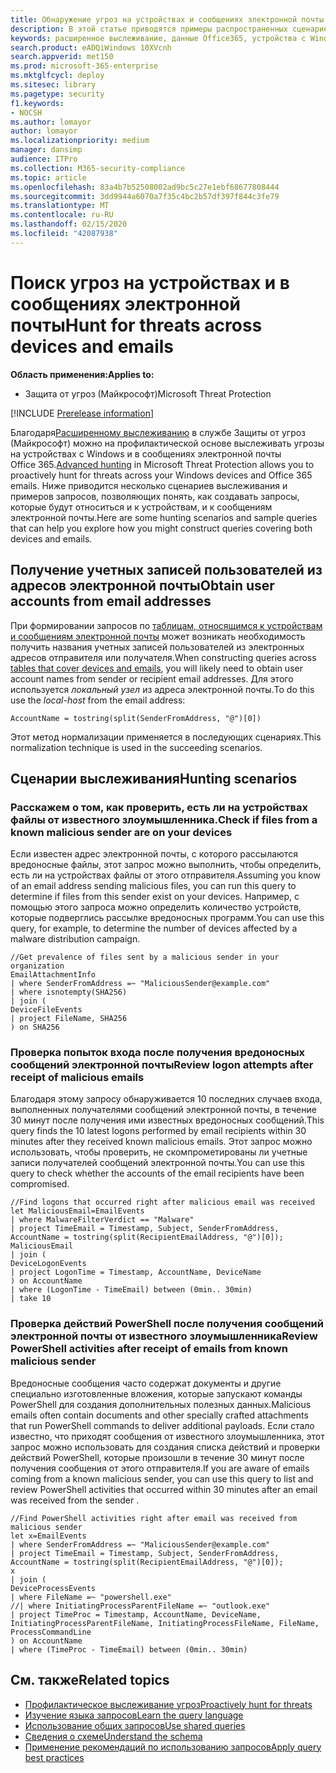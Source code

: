 ```yaml
---
title: Обнаружение угроз на устройствах и сообщениях электронной почты с помощью расширенного выслеживания
description: В этой статье приводятся примеры распространенных сценариев выслеживания и примеры запросов, применяемых для устройств и сообщений электронной почты.
keywords: расширенное выслеживание, данные Office365, устройства с Windows, нормализация сообщений электронной почты Office365, сообщения электронной почты, выслеживание угроз, выслеживание киберугроз, поиск, запрос, телеметрия, Microsoft 365, Защита от угроз (Майкрософт)
search.product: eADQiWindows 10XVcnh
search.appverid: met150
ms.prod: microsoft-365-enterprise
ms.mktglfcycl: deploy
ms.sitesec: library
ms.pagetype: security
f1.keywords:
- NOCSH
ms.author: lomayor
author: lomayor
ms.localizationpriority: medium
manager: dansimp
audience: ITPro
ms.collection: M365-security-compliance
ms.topic: article
ms.openlocfilehash: 83a4b7b52508002ad9bc5c27e1ebf68677808444
ms.sourcegitcommit: 3dd9944a6070a7f35c4bc2b57df397f844c3fe79
ms.translationtype: MT
ms.contentlocale: ru-RU
ms.lasthandoff: 02/15/2020
ms.locfileid: "42087938"
---
```

# <a name="hunt-for-threats-across-devices-and-emails"></a><span data-ttu-id="aa5d2-104">Поиск угроз на устройствах и в сообщениях электронной почты</span><span class="sxs-lookup"><span data-stu-id="aa5d2-104">Hunt for threats across devices and emails</span></span>

<span data-ttu-id="aa5d2-105">**Область применения:**</span><span class="sxs-lookup"><span data-stu-id="aa5d2-105">**Applies to:**</span></span>
- <span data-ttu-id="aa5d2-106">Защита от угроз (Майкрософт)</span><span class="sxs-lookup"><span data-stu-id="aa5d2-106">Microsoft Threat Protection</span></span>

[!INCLUDE [Prerelease information](../includes/prerelease.md)]

<span data-ttu-id="aa5d2-107">Благодаря[Расширенному выслеживанию](advanced-hunting-overview.md) в службе Защиты от угроз (Майкрософт) можно на профилактической основе выслеживать угрозы на устройствах c Windows и в сообщениях электронной почты Office 365.</span><span class="sxs-lookup"><span data-stu-id="aa5d2-107">[Advanced hunting](advanced-hunting-overview.md) in Microsoft Threat Protection allows you to proactively hunt for threats across your Windows devices and Office 365 emails.</span></span> <span data-ttu-id="aa5d2-108">Ниже приводится несколько сценариев выслеживания и примеров запросов, позволяющих понять, как создавать запросы, которые будут относиться и к устройствам, и к сообщениям электронной почты.</span><span class="sxs-lookup"><span data-stu-id="aa5d2-108">Here are some hunting scenarios and sample queries that can help you explore how you might construct queries covering both devices and emails.</span></span>

## <a name="obtain-user-accounts-from-email-addresses"></a><span data-ttu-id="aa5d2-109">Получение учетных записей пользователей из адресов электронной почты</span><span class="sxs-lookup"><span data-stu-id="aa5d2-109">Obtain user accounts from email addresses</span></span>
<span data-ttu-id="aa5d2-110">При формировании запросов по [таблицам, относящимся к устройствам и сообщениям электронной почты](advanced-hunting-schema-tables.md) может возникать необходимость получить названия учетных записей пользователей из электронных адресов отправителя или получателя.</span><span class="sxs-lookup"><span data-stu-id="aa5d2-110">When constructing queries across [tables that cover devices and emails](advanced-hunting-schema-tables.md), you will likely need to obtain user account names from sender or recipient email addresses.</span></span> <span data-ttu-id="aa5d2-111">Для этого используется *локальный узел* из адреса электронной почты.</span><span class="sxs-lookup"><span data-stu-id="aa5d2-111">To do this use the *local-host* from the email address:</span></span>

```kusto
AccountName = tostring(split(SenderFromAddress, "@")[0])
```

<span data-ttu-id="aa5d2-112">Этот метод нормализации применяется в последующих сценариях.</span><span class="sxs-lookup"><span data-stu-id="aa5d2-112">This normalization technique is used in the succeeding scenarios.</span></span>

## <a name="hunting-scenarios"></a><span data-ttu-id="aa5d2-113">Сценарии выслеживания</span><span class="sxs-lookup"><span data-stu-id="aa5d2-113">Hunting scenarios</span></span>

### <a name="check-if-files-from-a-known-malicious-sender-are-on-your-devices"></a><span data-ttu-id="aa5d2-114">Расскажем о том, как проверить, есть ли на устройствах файлы от известного злоумышленника.</span><span class="sxs-lookup"><span data-stu-id="aa5d2-114">Check if files from a known malicious sender are on your devices</span></span>
<span data-ttu-id="aa5d2-115">Если известен адрес электронной почты, с которого рассылаются вредоносные файлы, этот запрос можно выполнить, чтобы определить, есть ли на устройствах файлы от этого отправителя.</span><span class="sxs-lookup"><span data-stu-id="aa5d2-115">Assuming you know of an email address sending malicious files, you can run this query to determine if files from this sender exist on your devices.</span></span> <span data-ttu-id="aa5d2-116">Например, с помощью этого запроса можно определить количество устройств, которые подверглись рассылке вредоносных программ.</span><span class="sxs-lookup"><span data-stu-id="aa5d2-116">You can use this query, for example, to determine the number of devices affected by a malware distribution campaign.</span></span>

```kusto
//Get prevalence of files sent by a malicious sender in your organization
EmailAttachmentInfo
| where SenderFromAddress =~ "MaliciousSender@example.com"
| where isnotempty(SHA256)
| join (
DeviceFileEvents
| project FileName, SHA256
) on SHA256
```

### <a name="review-logon-attempts-after-receipt-of-malicious-emails"></a><span data-ttu-id="aa5d2-117">Проверка попыток входа после получения вредоносных сообщений электронной почты</span><span class="sxs-lookup"><span data-stu-id="aa5d2-117">Review logon attempts after receipt of malicious emails</span></span>
<span data-ttu-id="aa5d2-118">Благодаря этому запросу обнаруживается 10 последних случаев входа, выполненных получателями сообщений электронной почты, в течение 30 минут после получения ими известных вредоносных сообщений.</span><span class="sxs-lookup"><span data-stu-id="aa5d2-118">This query finds the 10 latest logons performed by email recipients within 30 minutes after they received known malicious emails.</span></span> <span data-ttu-id="aa5d2-119">Этот запрос можно использовать, чтобы проверить, не скомпрометированы ли учетные записи получателей сообщений электронной почты.</span><span class="sxs-lookup"><span data-stu-id="aa5d2-119">You can use this query to check whether the accounts of the email recipients have been compromised.</span></span>

```kusto
//Find logons that occurred right after malicious email was received
let MaliciousEmail=EmailEvents
| where MalwareFilterVerdict == "Malware" 
| project TimeEmail = Timestamp, Subject, SenderFromAddress, AccountName = tostring(split(RecipientEmailAddress, "@")[0]);
MaliciousEmail
| join (
DeviceLogonEvents
| project LogonTime = Timestamp, AccountName, DeviceName
) on AccountName 
| where (LogonTime - TimeEmail) between (0min.. 30min)
| take 10
```

### <a name="review-powershell-activities-after-receipt-of-emails-from-known-malicious-sender"></a><span data-ttu-id="aa5d2-120">Проверка действий PowerShell после получения сообщений электронной почты от известного злоумышленника</span><span class="sxs-lookup"><span data-stu-id="aa5d2-120">Review PowerShell activities after receipt of emails from known malicious sender</span></span>
<span data-ttu-id="aa5d2-121">Вредоносные сообщения часто содержат документы и другие специально изготовленные вложения, которые запускают команды PowerShell для создания дополнительных полезных данных.</span><span class="sxs-lookup"><span data-stu-id="aa5d2-121">Malicious emails often contain documents and other specially crafted attachments that run PowerShell commands to deliver additional payloads.</span></span> <span data-ttu-id="aa5d2-122">Если стало известно, что приходят сообщения от известного злоумышленника, этот запрос можно использовать для создания списка действий и проверки действий PowerShell, которые произошли в течение 30 минут после получения сообщения от этого отправителя.</span><span class="sxs-lookup"><span data-stu-id="aa5d2-122">If you are aware of emails coming from a known malicious sender, you can use this query to list and review PowerShell activities that occurred within 30 minutes after an email was received from the sender .</span></span>  

```kusto
//Find PowerShell activities right after email was received from malicious sender
let x=EmailEvents
| where SenderFromAddress =~ "MaliciousSender@example.com"
| project TimeEmail = Timestamp, Subject, SenderFromAddress, AccountName = tostring(split(RecipientEmailAddress, "@")[0]);
x
| join (
DeviceProcessEvents
| where FileName =~ "powershell.exe"
//| where InitiatingProcessParentFileName =~ "outlook.exe"
| project TimeProc = Timestamp, AccountName, DeviceName, InitiatingProcessParentFileName, InitiatingProcessFileName, FileName, ProcessCommandLine
) on AccountName 
| where (TimeProc - TimeEmail) between (0min.. 30min)
```

## <a name="related-topics"></a><span data-ttu-id="aa5d2-123">См. также</span><span class="sxs-lookup"><span data-stu-id="aa5d2-123">Related topics</span></span>
- [<span data-ttu-id="aa5d2-124">Профилактическое выслеживание угроз</span><span class="sxs-lookup"><span data-stu-id="aa5d2-124">Proactively hunt for threats</span></span>](advanced-hunting-overview.md)
- [<span data-ttu-id="aa5d2-125">Изучение языка запросов</span><span class="sxs-lookup"><span data-stu-id="aa5d2-125">Learn the query language</span></span>](advanced-hunting-query-language.md)
- [<span data-ttu-id="aa5d2-126">Использование общих запросов</span><span class="sxs-lookup"><span data-stu-id="aa5d2-126">Use shared queries</span></span>](advanced-hunting-shared-queries.md)
- [<span data-ttu-id="aa5d2-127">Сведения о схеме</span><span class="sxs-lookup"><span data-stu-id="aa5d2-127">Understand the schema</span></span>](advanced-hunting-schema-tables.md)
- [<span data-ttu-id="aa5d2-128">Применение рекомендаций по использованию запросов</span><span class="sxs-lookup"><span data-stu-id="aa5d2-128">Apply query best practices</span></span>](advanced-hunting-best-practices.md)
